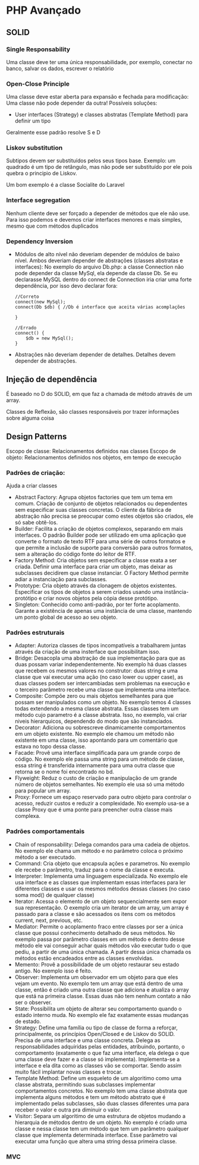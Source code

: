 # PHP Avançado

## SOLID

### Single Responsability

Uma classe deve ter uma única responsabilidade, por exemplo, conectar no banco, salvar os dados, escrever o relatório

### Open-Close Principle

Uma classe deve estar aberta para expansão e fechada para modificação: Uma classe não pode depender da outra! Possíveis soluções:
- User interfaces (Strategy) e classes abstratas (Template Method) para definir um tipo

Geralmente esse padrão resolve S e D

### Liskov substitution

Subtipos devem ser substituídos pelos seus tipos base. Exemplo: um quadrado é um tipo de retângulo, mas não pode ser substituído por ele pois quebra o principio de Liskov.

Um bom exemplo é a classe Socialite do Laravel

### Interface segregation

Nenhum cliente deve ser forçado a depender de métodos que ele não use. Para isso podemos e devemos criar interfaces menores e mais simples, mesmo que com métodos duplicados

### Dependency Inversion

- Módulos de alto nível não deveriam depender de módulos de baixo nível. Ambos deveriam depender de abstrações (classes abstratas e interfaces):
  No exemplo do arquivo Db.php: a classe Connection não pode depender da classe MySql, ela depende da classe Db. Se eu declarasse MySQL dentro do connect de Connection iria criar uma forte dependência, por isso devo declarar fora:
  ```
  //Correto
  connect(new MySql);
  connect(Db $db) { //Db é interface que aceita várias acomplações

  }

  //Errado
  connect() {
      $db = new MySql();
  }
  ```
- Abstrações não deveriam depender de detalhes. Detalhes devem depender de abstrações.

## Injeção de dependência

É baseado no D do SOLID, em que faz a chamada de método através de um array.

Classes de Reflexão, são classes responsáveis por trazer informações sobre alguma coisa

## Design Patterns

Escopo de classe: Relacionamentos definidos nas classes
Escopo de objeto: Relacionamentos definidos nos objetos, em tempo de execução

### Padrões de criação: 

Ajuda a criar classes

- Abstract Factory: Agrupa objetos factories que tem um tema em comum. Criação de conjunto de objetos relacionados ou dependentes sem especificar suas classes concretas. O cliente da fábrica de abstração não precisa se preocupar como estes objetos são criados, ele só sabe obtê-los.
- Builder: Facilita a criação de objetos complexos, separando em mais interfaces. O padrão Builder pode ser utilizado em uma aplicação que converte o formato de texto RTF para uma série de outros formatos e que permite a inclusão de suporte para conversão para outros formatos, sem a alteração do código fonte do leitor de RTF.
- Factory Method: Cria objetos sem especificar a classe exata a ser criada. Definir uma interface para criar um objeto, mas deixar as subclasses decidirem que classe instanciar. O Factory Method permite adiar a instanciação para subclasses.
- Prototype: Cria objeto através da clonagem de objetos existentes. Especificar os tipos de objetos a serem criados usando uma instância-protótipo e criar novos objetos pela cópia desse protótipo.
- Singleton: Conhecido como anti-padrão, por ter forte acoplamento. Garante a existência de apenas uma instância de uma classe, mantendo um ponto global de acesso ao seu objeto.

### Padrões estruturais

- Adapter: Autoriza classes de tipos incompatíveis a trabalharem juntas através da criação de uma insterface que possibilitam isso. 
- Bridge: Desacopla uma abstração de sua implementação para que as duas possam variar independentemente. No exemplo há duas classes que recebem os mesmos valores no construtor: duas string e uma classe que vai executar uma ação (no caso lower ou upper case), as duas classes podem ser intercambiadas sem problemas na execução e o terceiro parâmetro recebe uma classe que implementa uma interface.
- Composite: Compõe zero ou mais objetos semelhantes para que possam ser manipulados como um objeto. No exemplo temos 4 classes todas extendendo a mesma classe abstrata. Essas classes tem um método cujo parametro é a classe abstrata. Isso, no exemplo, vai criar niveis hierarquicos, dependendo do modo que são instanciados.
- Decorator: Adiciona ou sobrescreve dinamicamente comportamentos em um objeto existente. No exemplo ele chamou um método não existente em uma classe, isso apontando para um comentário que estava no topo dessa classe. 
- Facade: Provê uma interface simplificada para um grande corpo de código. No exemplo ele passa uma string para um método de classe, essa string é transferida internamente para uma outra classe que retorna se o nome foi encontrado no bd.
- Flyweight: Reduz o custo de criação e manipulação de um grande número de objetos semelhantes. No exemplo ele usa só uma método para popular um array.
- Proxy: Fornece um espaço reservado para outro objeto para controlar o acesso, reduzir custos e reduzir a complexidade. No exemplo usa-se a classe Proxy que é uma ponte para preencher outra classe mais complexa.

### Padrões comportamentais

- Chain of responsability: Delega comandos para uma cadeia de objetos. No exemplo ele chama um método e no parâmetro coloca o próximo método a ser executado.
- Command: Cria objeto que encapsula ações e parametros. No exemplo ele recebe o parâmetro, traduz para o nome da classe e executa.
- Interpreter: Implementa uma linguagem especializada. No exemplo ele usa interface e as classes que implementam essas interfaces para ler diferentes classes e usar os mesmos métodos dessas classes (no caso soma mod() de qualquer classe)
- Iterator: Acessa o elemento de um objeto sequencialmente sem expor sua representação. O exemplo cria um iterator de um array, um array é passado para a classe e são acessados os itens com os métodos current, next, previous, etc.
- Mediator: Permite o acoplamento fraco entre classes por ser a única classe que possui conhecimento detalhado de seus métodos. No exemplo passa por parâmetro classes em um método e dentro desse método ele vai conseguir achar quais métodos vão executar tudo o que pediu, a partir de uma única chamada. A partir dessa única chamada os métodos estão encadeados entre as classes envolvidas.
- Memento: Provê a possibilidade de um objeto restaurar seu estado antigo. No exemplo isso é feito.
- Observer: Implementa um observador em um objeto para que eles vejam um evento. No exemplo tem um array que está dentro de uma classe, então é criado uma outra classe que adiciona e atualiza o array que está na primeira classe. Essas duas não tem nenhum contato a não ser o observer.
- State: Possibilita um objeto de alterar seu comportamento quando o estado interno muda. No exemplo ele faz exatamente essas mudanças de estado.
- Strategy: Define uma família ou tipo de classe de forma a reforçar, principalmente, os princípios Open/Closed e de Liskov do SOLID.
 Precisa de uma interface e uma classe concreta. Delega as responsabilidades adquiridas pelas entidades, atribuindo, portanto, o comportamento (exatamente o que faz uma interface, ela delega o que uma classe deve fazer e a classe só implementa). Implementa-se a interface e ela dita como as classes vão se comportar. Sendo assim muito fácil implantar novas classes e trocar.
- Template Method: Define um esqueleto de um algoritimo como uma classe abstrata, permitindo suas subclasses implementar comportamentos concretos. No exemplo tem uma classe abstrata que implementa alguns métodos e tem um método abstrato que é implementado pelas subclasses, são duas classes diferentes uma para receber o valor e outra pra diminuir o valor.
- Visitor: Separa um algoritimo de uma estrutura de objetos mudando a hierarquia de métodos dentro de um objeto. No exemplo é criado uma classe e nessa classe tem um método que tem um parâmetro qualquer classe que implementa determinada interface. Esse parâmetro vai executar uma função que altera uma string dessa primeira classe.

### MVC
